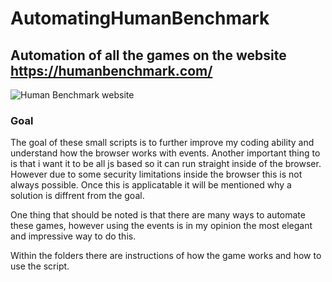 # AutomatingHumanBenchmark
## Automation of all the games on the website https://humanbenchmark.com/
![Human Benchmark website](https://cdn.discordapp.com/attachments/501427840873529364/928795430085619873/unknown.png)

### Goal
The goal of these small scripts is to further improve my coding ability and understand how the browser works with events. 
Another important thing to is that i want it to be all js based so it can run straight inside of the browser. However due to some security limitations inside the browser this is not always possible. Once this is applicatable it will be mentioned why a solution is diffrent from the goal.

One thing that should be noted is that there are many ways to automate these games, however using the events is in my opinion the most elegant and impressive way to do this.

Within the folders there are instructions of how the game works and how to use the script.
